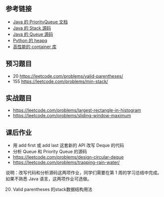 ## 参考链接

- [Java 的 PriorityQueue 文档](http://docs.oracle.com/javase/10/docs/api/java/util/PriorityQueue.html)
- [Java 的 Stack 源码](http://developer.classpath.org/doc/java/util/Stack-source.html)
- [Java 的 Queue 源码](http://fuseyism.com/classpath/doc/java/util/Queue-source.html)
- [Python 的 heapq](http://docs.python.org/2/library/heapq.html)
- [高性能的 container 库](http://docs.python.org/2/library/collections.html)



##  预习题目

- 20    https://leetcode.com/problems/valid-parentheses/
- 155  https://leetcode.com/problems/min-stack/

## 实战题目

- https://leetcode.com/problems/largest-rectangle-in-histogram
- https://leetcode.com/problems/sliding-window-maximum

## 课后作业

- 用 add first 或     add last 这套新的 API 改写 Deque     的代码
- 分析 Queue 和     Priority Queue 的源码
- https://leetcode.com/problems/design-circular-deque
- https://leetcode.com/problems/trapping-rain-water/

说明：改写代码和分析源码这两项作业，同学们需要在第 1 周的学习总结中完成。如果不熟悉 Java 语言，这两项作业可选做。



20. Valid parentheses  的stack数据结构用法